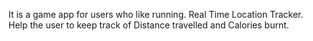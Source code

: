 
It is a game app for users who like running.
Real Time Location Tracker.
Help the user to keep track of Distance travelled and Calories burnt.
